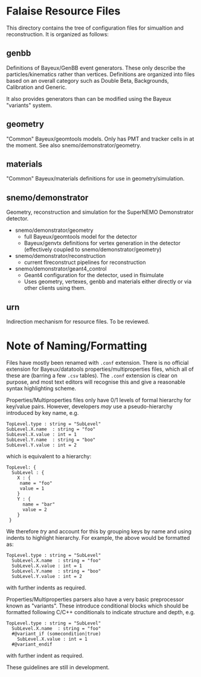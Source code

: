 Falaise Resource Files
======================

This directory contains the tree of configuration files for simualtion
and reconstruction. It is organized as follows:

genbb
-----

Definitions of Bayeux/GenBB event generators. These only describe
the particles/kinematics rather than vertices. Definitions are
organized into files based on an overall category such as Double Beta,
Backgrounds, Calibration and Generic.

It also provides generators than can be modified using the Bayeux
"variants" system.


geometry
--------

"Common" Bayeux/geomtools models. Only has PMT and tracker cells in
at the moment. See also snemo/demonstrator/geometry.


materials
---------

"Common" Bayeux/materials definitions for use in geometry/simulation.


snemo/demonstrator
------------------

Geometry, reconstruction and simulation for the SuperNEMO Demonstrator
detector.

- snemo/demonstrator/geometry
  - full Bayeux/geomtools model for the detector
  - Bayeux/genvtx definitions for vertex generation in the detector
    (effectively coupled to snemo/demonstrator/geometry)
- snemo/demonstrator/reconstruction
  - current flreconstruct pipelines for reconstruction
- snemo/demonstrator/geant4_control
  - Geant4 configuration for the detector, used in flsimulate
  - Uses geometry, vertexes, genbb and materials either directly
    or via other clients using them.

urn
---
Indirection mechanism for resource files. To be reviewed.


Note of Naming/Formatting
=========================

Files have mostly been renamed with `.conf` extension. There is no
official extension for Bayeux/datatools properties/multiproperties
files, which all of these are (barring a few `.csv` tables). The
`.conf` extension is clear on purpose, and most text editors will
recognise this and give a reasonable syntax highlighting scheme.

Properties/Multiproperties files only have 0/1 levels of formal
hierarchy for key/value pairs. However, developers *may* use a pseudo-hierarchy introduced
by key name, e.g.

```
TopLevel.type : string = "SubLevel"
SubLevel.X.name  : string = "foo"
SubLevel.X.value : int = 1
SubLevel.Y.name  : string = "boo"
SubLevel.Y.value : int = 2
```

which is equivalent to a hierarchy:

```
TopLevel: {
  SubLevel : {
    X : {
     name = "foo"
     value = 1
    }
    Y : {
      name = "bar"
      value = 2
    }
 }
```

We therefore *try* and account for this by grouping keys by name
and using indents to highlight hierarchy. For example, the above
would be formatted as:

```
TopLevel.type : string = "SubLevel"
  SubLevel.X.name  : string = "foo"
  SubLevel.X.value : int = 1
  SubLevel.Y.name  : string = "boo"
  SubLevel.Y.value : int = 2
```

with further indents as required.

Properties/Multiproperties parsers also have a very basic preprocessor
known as "variants". These introduce conditional blocks which should
be formatted following C/C++ conditionals to indicate structure and
depth, e.g.

```
TopLevel.type : string = "SubLevel"
  SubLevel.X.name  : string = "foo"
  #@variant_if (somecondition|true)
    SubLevel.X.value : int = 1
  #@variant_endif
```

with further indent as required.

These guidelines are still in development.
